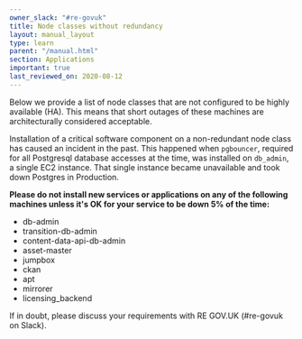 ```yaml
---
owner_slack: "#re-govuk"
title: Node classes without redundancy
layout: manual_layout
type: learn
parent: "/manual.html"
section: Applications
important: true
last_reviewed_on: 2020-08-12
---
```


Below we provide a list of node classes that are not configured to be highly available (HA). This means that short outages of these machines are architecturally considered acceptable.

Installation of a critical software component on a non-redundant node class has caused an incident in the past. This happened when `pgbouncer`, required for all Postgresql database accesses at the time, was installed on `db_admin`, a single EC2 instance. That single instance became unavailable and took down Postgres in Production.

**Please do not install new services or applications on any of the following machines unless it's OK for your service to be down 5% of the time:**

- db-admin
- transition-db-admin
- content-data-api-db-admin
- asset-master
- jumpbox
- ckan
- apt
- mirrorer
- licensing_backend

If in doubt, please discuss your requirements with RE GOV.UK (#re-govuk on Slack).
